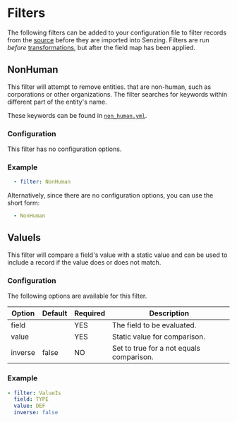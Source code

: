 # Filters

The following filters can be added to your configuration file to filter records
from the [source] before they are imported into Senzing. Filters are run
_before_ [transformations], but after the field map has been applied.

## NonHuman

This filter will attempt to remove entities. that are non-human, such as
corporations or other organizations. The filter searches for keywords within
different part of the entity's name.

These keywords can be found in [`non_human.yml`][non_human].

### Configuration

This filter has no configuration options.

### Example

```yaml
  - filter: NonHuman 
```

Alternatively, since there are no configuration options, you can use the short
form:

```yaml
  - NonHuman
```

## ValueIs

This filter will compare a field's value with a static value and can be used to
include a record if the value does or does not match.

### Configuration

The following options are available for this filter.

| Option  | Default | Required | Description                              |
|---------|---------|----------|------------------------------------------|
| field   |         | YES      | The field to be evaluated.               |
| value   |         | YES      | Static value for comparison.             |
| inverse | false   | NO       | Set to true for a not equals comparison. |

### Example

```yaml
- filter: ValueIs
  field: TYPE
  value: DEF
  inverse: false
```

[non_human]: https://github.com/codeforamerica/cmr-entity-resolution/blob/main/lib/filter/non_human.yml
[source]: sources.md
[transformations]: transformations.md
